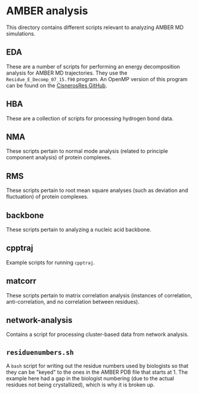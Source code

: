 # AMBER analysis

This directory contains different scripts relevant to analyzing AMBER MD
simulations.

## EDA
These are a number of scripts for performing an energy decomposition analysis
for AMBER MD trajectories.
They use the `Residue_E_Decomp_07_15.f90` program.
An OpenMP version of this program can be found on the
[CisnerosRes GitHub](https://github.com/CisnerosResearch/AMBER-EDA).

## HBA
These are a collection of scripts for processing hydrogen bond data.

## NMA
These scripts pertain to normal mode analysis (related to principle component
analysis) of protein complexes.

## RMS
These scripts pertain to root mean square analyses (such as deviation and
fluctuation) of protein complexes.

## backbone
These scripts pertain to analyzing a nucleic acid backbone.

## cpptraj
Example scripts for running `cpptraj`.

## matcorr
These scripts pertain to matrix correlation analysis (instances of correlation,
anti-correlation, and no correlation between residues).

## network-analysis
Contains a script for processing cluster-based data from network analysis.

## `residuenumbers.sh`
A `bash` script for writing out the residue numbers used by biologists so
that they can be "keyed" to the ones in the AMBER PDB file that starts at 1.
The example here had a gap in the biologist numbering (due to the actual
residues not being crystallized), which is why it is broken up.
